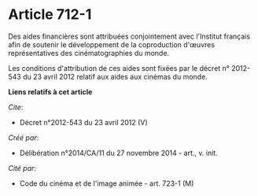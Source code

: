 # Article 712-1

Des aides financières sont attribuées conjointement avec l'Institut français afin de soutenir le développement de la
coproduction d'œuvres représentatives des cinématographies du monde. 

Les conditions d'attribution de ces aides sont fixées par le décret n° 2012-543 du 23 avril 2012 relatif aux aides aux
cinémas du monde.

**Liens relatifs à cet article**

_Cite_:

  - Décret n°2012-543  du 23 avril 2012 (V)

_Créé par_:

  - Délibération n°2014/CA/11 du 27 novembre 2014 - art., v. init.

_Cité par_:

  - Code du cinéma et de l'image animée - art. 723-1 (M)
